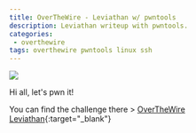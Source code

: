 ```yaml
---
title: OverTheWire - Leviathan w/ pwntools
description: Leviathan writeup with pwntools.
categories:
 - overthewire
tags: overthewire pwntools linux ssh
---
```


![](https://images3.alphacoders.com/605/thumb-1920-605494.jpg)

Hi all, let's pwn it!

You can find the challenge there > [OverTheWire Leviathan](https://overthewire.org/wargames/leviathan/){:target="_blank"}

